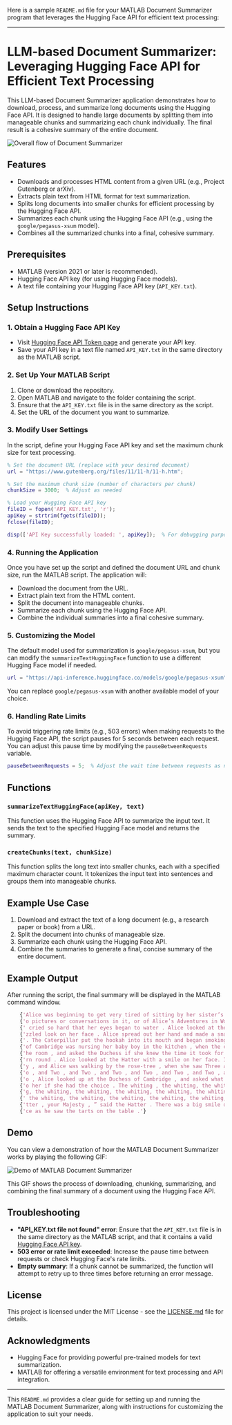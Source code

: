 Here is a sample `README.md` file for your MATLAB Document Summarizer program that leverages the Hugging Face API for efficient text processing:

---

# LLM-based Document Summarizer: Leveraging Hugging Face API for Efficient Text Processing

This LLM-based Document Summarizer application demonstrates how to download, process, and summarize long documents using the Hugging Face API. It is designed to handle large documents by splitting them into manageable chunks and summarizing each chunk individually. The final result is a cohesive summary of the entire document.

![Overall flow of Document Summarizer](entire-flow.jpg)


## Features
- Downloads and processes HTML content from a given URL (e.g., Project Gutenberg or arXiv).
- Extracts plain text from HTML format for text summarization.
- Splits long documents into smaller chunks for efficient processing by the Hugging Face API.
- Summarizes each chunk using the Hugging Face API (e.g., using the `google/pegasus-xsum` model).
- Combines all the summarized chunks into a final, cohesive summary.

## Prerequisites
- MATLAB (version 2021 or later is recommended).
- Hugging Face API key (for using Hugging Face models).
- A text file containing your Hugging Face API key (`API_KEY.txt`).

## Setup Instructions

### 1. Obtain a Hugging Face API Key
- Visit [Hugging Face API Token page](https://huggingface.co/settings/tokens) and generate your API key.
- Save your API key in a text file named `API_KEY.txt` in the same directory as the MATLAB script.

### 2. Set Up Your MATLAB Script
1. Clone or download the repository.
2. Open MATLAB and navigate to the folder containing the script.
3. Ensure that the `API_KEY.txt` file is in the same directory as the script.
4. Set the URL of the document you want to summarize.

### 3. Modify User Settings
In the script, define your Hugging Face API key and set the maximum chunk size for text processing.

```matlab
% Set the document URL (replace with your desired document)
url = "https://www.gutenberg.org/files/11/11-h/11-h.htm";

% Set the maximum chunk size (number of characters per chunk)
chunkSize = 3000;  % Adjust as needed

% Load your Hugging Face API key
fileID = fopen('API_KEY.txt', 'r');
apiKey = strtrim(fgets(fileID));
fclose(fileID);

disp(['API Key successfully loaded: ', apiKey]);  % For debugging purposes
```

### 4. Running the Application
Once you have set up the script and defined the document URL and chunk size, run the MATLAB script. The application will:
- Download the document from the URL.
- Extract plain text from the HTML content.
- Split the document into manageable chunks.
- Summarize each chunk using the Hugging Face API.
- Combine the individual summaries into a final cohesive summary.

### 5. Customizing the Model
The default model used for summarization is `google/pegasus-xsum`, but you can modify the `summarizeTextHuggingFace` function to use a different Hugging Face model if needed.

```matlab
url = "https://api-inference.huggingface.co/models/google/pegasus-xsum";  % Default model URL
```

You can replace `google/pegasus-xsum` with another available model of your choice.

### 6. Handling Rate Limits
To avoid triggering rate limits (e.g., 503 errors) when making requests to the Hugging Face API, the script pauses for 5 seconds between each request. You can adjust this pause time by modifying the `pauseBetweenRequests` variable.

```matlab
pauseBetweenRequests = 5;  % Adjust the wait time between requests as needed
```

## Functions

### `summarizeTextHuggingFace(apiKey, text)`
This function uses the Hugging Face API to summarize the input text. It sends the text to the specified Hugging Face model and returns the summary.

### `createChunks(text, chunkSize)`
This function splits the long text into smaller chunks, each with a specified maximum character count. It tokenizes the input text into sentences and groups them into manageable chunks.

## Example Use Case
1. Download and extract the text of a long document (e.g., a research paper or book) from a URL.
2. Split the document into chunks of manageable size.
3. Summarize each chunk using the Hugging Face API.
4. Combine the summaries to generate a final, concise summary of the entire document.

## Example Output
After running the script, the final summary will be displayed in the MATLAB command window.

```matlab
    {'Alice was beginning to get very tired of sitting by her sister’s bank, and had n'}
    {'o pictures or conversations in it, or of Alice’s Adventures in Wonderland. Alice'}
    {' cried so hard that her eyes began to water . Alice looked at the Dodo with a pu'}
    {'zzled look on her face . Alice spread out her hand and made a snatch in the air '}
    {'. The Caterpillar put the hookah into its mouth and began smoking . The Duchess '}
    {'of Cambridge was nursing her baby boy in the kitchen , when the cook came into t'}
    {'he room , and asked the Duchess if she knew the time it took for the earth to tu'}
    {'rn round . Alice looked at the Hatter with a smile on her face. It was a fine da'}
    {'y , and Alice was walking by the rose-tree , when she saw Three and Two , and Tw'}
    {'o , and Two , and Two , and Two , and Two , and Two , and Two , and Two , and Tw'}
    {'o , Alice looked up at the Duchess of Cambridge , and asked what she would say t'}
    {'o her if she had the choice . The whiting , the whiting, the whiting, the whitin'}
    {'g, the whiting, the whiting, the whiting, the whiting, the whiting, the whiting,'}
    {' the whiting, the whiting, the whiting, the whiting, the whiting, the “ I’m a ha'}
    {'tter , your Majesty , ” said the Hatter . There was a big smile on the King’s fa'}
    {'ce as he saw the tarts on the table .'}
```

## Demo
You can view a demonstration of how the MATLAB Document Summarizer works by playing the following GIF:

![Demo of MATLAB Document Summarizer](matlab-doc-summarizer-demo.gif)

This GIF shows the process of downloading, chunking, summarizing, and combining the final summary of a document using the Hugging Face API.


## Troubleshooting
- **"API_KEY.txt file not found" error**: Ensure that the `API_KEY.txt` file is in the same directory as the MATLAB script, and that it contains a valid [Hugging Face API key](https://huggingface.co/settings/tokens).
- **503 error or rate limit exceeded**: Increase the pause time between requests or check Hugging Face's rate limits.
- **Empty summary**: If a chunk cannot be summarized, the function will attempt to retry up to three times before returning an error message.

## License
This project is licensed under the MIT License - see the [LICENSE.md](LICENSE.md) file for details.

## Acknowledgments
- Hugging Face for providing powerful pre-trained models for text summarization.
- MATLAB for offering a versatile environment for text processing and API integration.

---

This `README.md` provides a clear guide for setting up and running the MATLAB Document Summarizer, along with instructions for customizing the application to suit your needs.
